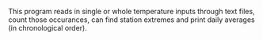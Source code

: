 This program reads in single or whole temperature inputs through text files, count those occurances, can find station extremes and print daily averages (in chronological order).
